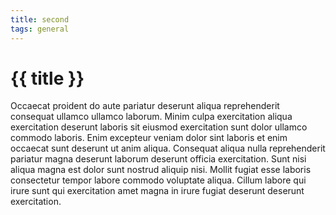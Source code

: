```yaml
---
title: second
tags: general
---
```


# {{ title }}

Occaecat proident do aute pariatur deserunt aliqua reprehenderit consequat ullamco ullamco laborum. Minim culpa exercitation aliqua exercitation deserunt laboris sit eiusmod exercitation sunt dolor ullamco commodo laboris. Enim excepteur veniam dolor sint laboris et enim occaecat sunt deserunt ut anim aliqua. Consequat aliqua nulla reprehenderit pariatur magna deserunt laborum deserunt officia exercitation. Sunt nisi aliqua magna est dolor sunt nostrud aliquip nisi. Mollit fugiat esse laboris consectetur tempor labore commodo voluptate aliqua. Cillum labore qui irure sunt qui exercitation amet magna in irure fugiat deserunt deserunt exercitation.